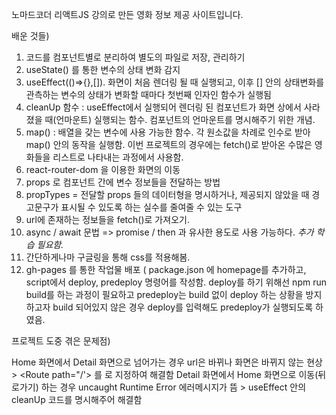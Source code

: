 노마드코더 리액트JS 강의로 만든 영화 정보 제공 사이트입니다.

배운 것들)
1. 코드를 컴포넌트별로 분리하여 별도의 파일로 저장, 관리하기
2. useState() 를 통한 변수의 상태 변화 감지
3. useEffect(()=>{},[]). 화면이 처음 렌더링 될 때 실행되고, 이후 [] 안의 상태변화를 관측하는 변수의 상태가 변화할 때마다 첫번째 인자인 함수가 실행됨
4. cleanUp 함수 : useEffect에서 실행되어 렌더링 된 컴포넌트가 화면 상에서 사라졌을 때(언마운트) 실행되는 함수. 컴포넌트의 언마운트를 명시해주기 위한 개념.
5. map() : 배열을 갖는 변수에 사용 가능한 함수. 각 원소값을 차례로 인수로 받아 map() 안의 동작을 실행함. 이번 프로젝트의 경우에는 fetch()로 받아온 수많은 영화들을 리스트로 나타내는 과정에서 사용함.
6. react-router-dom 을 이용한 화면의 이동
7. props 로 컴포넌트 간에 변수 정보들을 전달하는 방법
8. propTypes = 전달할 props 들의 데이터형을 명시하거나, 제공되지 않았을 때 경고문구가 표시될 수 있도록 하는 실수를 줄여줄 수 있는 도구
9. url에 존재하는 정보들을 fetch()로 가져오기.
10. async / await 문법 => promise / then 과 유사한 용도로 사용 가능하다.   *추가 학습 필요함.*
11. 간단하게나마 구글링을 통해 css를 적용해봄.
12. gh-pages 를 통한 작업물 배포 ( package.json 에 homepage를 추가하고, script에서 deploy, predeploy 명령어를 작성함.
      deploy를 하기 위해선 npm run build를 하는 과정이 필요하고 predeploy는 build 없이 deploy 하는 상황을 방지하고자 build 되어있지 않은 경우 deploy를 입력해도 predeploy가 실행되도록 하였음.


프로젝트 도중 겪은 문제점)

Home 화면에서 Detail 화면으로 넘어가는 경우 url은 바뀌나 화면은 바뀌지 않는 현상 > <Route path="/'> 를 <Route exact path="/"> 로 지정하여 해결함
Detail 화면에서 Home 화면으로 이동(뒤로가기) 하는 경우 uncaught Runtime Error 에러메시지가 뜸 > useEffect 안의 cleanUp 코드를 명시해주어 해결함
